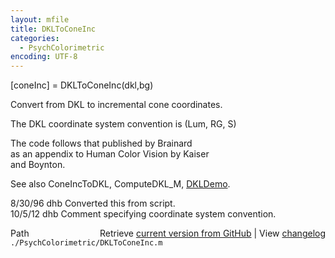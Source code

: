 ```yaml
---
layout: mfile
title: DKLToConeInc
categories:
  - PsychColorimetric
encoding: UTF-8
---
```


[coneInc] = DKLToConeInc(dkl,bg)  

Convert from DKL to incremental cone coordinates.  

The DKL coordinate system convention is (Lum, RG, S)  

The code follows that published by Brainard  
as an appendix to Human Color Vision by Kaiser  
and Boynton.  

See also ConeIncToDKL, ComputeDKL\_M, [DKLDemo](/docs/DKLDemo).  

8/30/96 dhb  Converted this from script.  
10/5/12   dhb  Comment specifying coordinate system convention.  


<div class="code_header" style="text-align:right;">
  <span style="float:left;">Path&nbsp;&nbsp;</span> <span class="counter">Retrieve <a href=
  "https://raw.github.com/Psychtoolbox-3/Psychtoolbox-3/beta/./PsychColorimetric/DKLToConeInc.m">current version from GitHub</a> | View <a href=
  "https://github.com/Psychtoolbox-3/Psychtoolbox-3/commits/beta/./PsychColorimetric/DKLToConeInc.m">changelog</a></span>
</div>
<div class="code">
  <code>./PsychColorimetric/DKLToConeInc.m</code>
</div>
